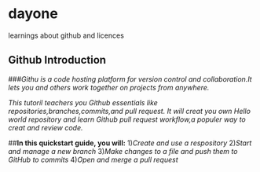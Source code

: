 # dayone
learnings about github and licences

## Github Introduction
###*Githu is a code hosting platform for version control and collaboration.It lets you and others work together on projects from anywhere.*

*This tutoril teachers you Github essentials like repositories,branches,commits,and pull request.
It will creat you own Hello world repository and learn Github pull request workflow,a populer way to creat and review code.*

##**In this quickstart guide, you will:**
  1)*Create and use a respository*
  2)*Start and manage a new branch*
  3)*Make changes to a file and push them to GitHub to commits*
  4)*Open and merge a pull request*

